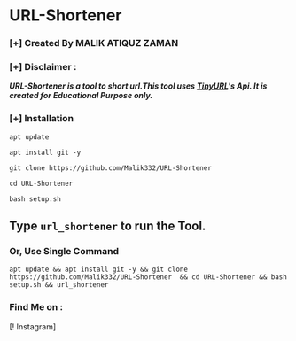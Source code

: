 # URL-Shortener

### [+] Created By MALIK ATIQUZ ZAMAN
### [+] Disclaimer :
***URL-Shortener is a tool to short url.This tool uses [TinyURL](https://tinyurl.com/)'s Api. It is created for Educational Purpose only.***


### [+] Installation
```apt update```

```apt install git -y```

```git clone https://github.com/Malik332/URL-Shortener ```

```cd URL-Shortener```

```bash setup.sh```

## Type `url_shortener` to run the Tool.
### Or, Use Single Command
```
apt update && apt install git -y && git clone https://github.com/Malik332/URL-Shortener  && cd URL-Shortener && bash setup.sh && url_shortener
```

### Find Me on :
[! Instagram]


